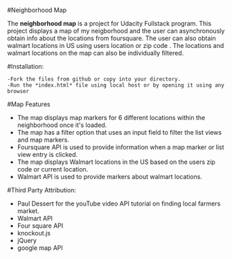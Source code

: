 #Neighborhood Map

The **neighborhood map** is a project for Udacity Fullstack program. This project displays a map of my neigborhood and the user can asynchronously obtain info about the locations from foursquare. The user can also obtain walmart locations in US using users location or zip code . The locations and walmart locations on the map can also be individually filtered.


#Installation:

    -Fork the files from github or copy into your directory.
    -Run the *index.html* file using local host or by opening it using any browser

#Map Features

- The map displays map markers for 6 different locations within the neighborhood once it's loaded.
- The map has a filter option that uses an input field to filter the list views and map markers.
- Foursquare API is used to provide information when a map marker or list view entry is clicked.
- The map displays Walmart locations in the US based on the users zip code or current location. 
- Walmart API is used to provide markers about walmart locations.

#Third Party Attribution:

- Paul Dessert for the youTube video API tutorial on finding local farmers market.
- Walmart API
- Four square API
- knockout.js
- jQuery
- google map API



